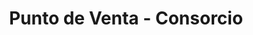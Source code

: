 ---
title: "Punto de Venta - Consorcio"
url: /la-linea-de-la-concepcion/punto-de-venta-consorcio-calle-san-jose/
shop: entradas
---